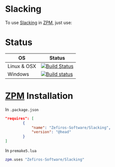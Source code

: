 # Slacking
To use [Slacking](https://github.com/coin-au-carre/slacking) in [ZPM](http://zpm.zefiros.eu), just use:

# Status
OS          | Status
----------- | -------
Linux & OSX | [![Build Status](https://travis-ci.org/Zefiros-Software/Slacking.svg?branch=master)](https://travis-ci.org/Zefiros-Software/Slacking)
Windows     | [![Build status](https://ci.appveyor.com/api/projects/status/3vmi3jrsqekggi46?svg=true)](https://ci.appveyor.com/project/PaulVisscher/slacking)

# [ZPM](http://zpm.zefiros.eu) Installation
In `.package.json`
```json
"requires": [
		{
			"name": "Zefiros-Software/Slacking",
			"version": "@head"
		}
]
```

In `premake5.lua`
```lua
zpm.uses "Zefiros-Software/Slacking"
```
